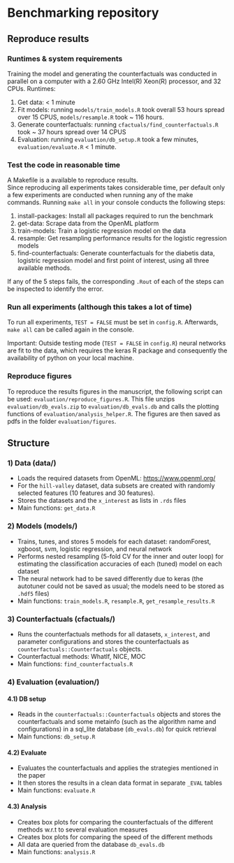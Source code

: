 # Benchmarking repository 

## Reproduce results 

###  Runtimes & system requirements
Training the model and generating the counterfactuals was conducted in parallel on a computer with a 2.60 GHz Intel(R) Xeon(R) processor, and 32 CPUs.
Runtimes: 
1) Get data: < 1 minute
2) Fit models: running `models/train_models.R` took overall 53 hours spread over 15 CPUS, `models/resample.R` took ~ 116 hours.
3) Generate counterfactuals: running `cfactuals/find_counterfactuals.R` took ~ 37 hours spread over 14 CPUS
4) Evaluation: running `evaluation/db_setup.R` took a few minutes, `evaluation/evaluate.R` < 1 minute.

### Test the code in reasonable time
A Makefile is a available to reproduce results.  
Since reproducing all experiments takes considerable time, per default only a few experiments are conducted when running any of the make commands. 
Running `make all` in your console conducts the following steps: 
1) install-packages: Install all packages required to run the benchmark
2) get-data: Scrape data from the OpenML platform
3) train-models: Train a logistic regression model on the data
4) resample: Get resampling performance results for the logistic regression models
5) find-counterfactuals: Generate counterfactuals for the diabetis data, logistric regression model and first point of interest, using all three available methods.

If any of the 5 steps fails, the corresponding `.Rout` of each of the steps can be inspected to identify the error. 

### Run all experiments (although this takes a lot of time)
To run all experiments, `TEST = FALSE` must be set in `config.R`. Afterwards, `make all` can be called again in the console.

Important: Outside testing mode (`TEST = FALSE` in `config.R`) neural networks are fit to the data, which requires the keras R package and consequently the availability of python on your local machine. 

### Reproduce figures 
To reproduce the results figures in the manuscript, the following script can be used: `evaluation/reproduce_figures.R`. 
This file unzips `evaluation/db_evals.zip` to `evaluation/db_evals.db` and calls the plotting functions of `evaluation/analysis_helper.R`. 
The figures are then saved as pdfs in the folder `evaluation/figures`. 

## Structure

### 1) Data (data/)

- Loads the required datasets from OpenML: https://www.openml.org/
- For the `hill-valley` dataset, data subsets are created with randomly selected features (10 features and 30 features).
- Stores the datasets and the `x_interest` as lists in `.rds` files
- Main functions: `get_data.R`

### 2) Models (models/)

- Trains, tunes, and stores 5 models for each dataset: randomForest, xgboost, svm, logistic regression, and neural network
- Performs nested resampling (5-fold CV for the inner and outer loop) for estimating the classification accuracies of each (tuned) model on each dataset
- The neural network had to be saved differently due to keras (the autotuner could not be saved as usual; the models need to be stored as `.hdf5` files)
- Main functions: `train_models.R`, `resample.R`, `get_resample_results.R`

### 3) Counterfactuals (cfactuals/)

- Runs the counterfactuals methods for all datasets, `x_interest`, and parameter configurations and stores the counterfactuals as `counterfactuals::Counterfactuals` objects.
- Counterfactual methods: WhatIf, NICE, MOC
- Main functions: `find_counterfactuals.R`

### 4) Evaluation (evaluation/)

#### 4.1) DB setup

- Reads in the `counterfactuals::Counterfactuals` objects and stores the counterfactuals and some metainfo (such as the algorithm name and configurations)
in a sql_lite database (`db_evals.db`) for quick retrieval
- Main functions: `db_setup.R`

#### 4.2) Evaluate

- Evaluates the counterfactuals and applies the strategies mentioned in the paper
- It then stores the results in a clean data format in separate `_EVAL` tables
- Main functions: `evaluate.R`

#### 4.3) Analysis

- Creates box plots for comparing the counterfactuals of the different methods w.r.t to several evaluation measures
- Creates box plots for comparing the speed of the different methods
- All data are queried from the database `db_evals.db`
- Main functions: `analysis.R`



